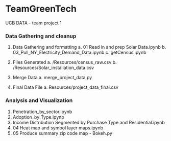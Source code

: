 # TeamGreenTech
UCB DATA  - team project 1

### Data Gathering and cleanup

1. Data Gathering and formatting
    a. 01 Read in and prep Solar Data.ipynb
    b. 03_Pull_NY_Electricity_Demand_Data.ipynb
    c. getCensus.ipynb
    
2. Files Generated
    a. /Resources/census_raw.csv
    b. /Resources/Solar_installation_data.csv
   
4. Merge Data
    a. merge_project_data.py
    
3. Final Data File
    a. Resources/project_data_final.csv
    
    
### Analysis and Visualization

1. Penetration_by_sector.ipynb
2. Adoption_by_Type.ipynb
3. Income Distribution Segmented by Purchase Type and Residential.ipynb
4. 04 Heat map and symbol layer maps.ipynb
5. 05 Produce summary zip code map - Bokeh.py


